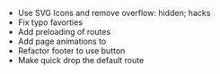 - Use SVG Icons and remove overflow: hidden; hacks
- Fix typo favorties
- Add preloading of routes
- Add page animations to
- Refactor footer to use button
- Make quick drop the default route